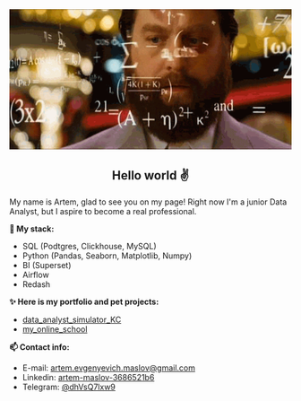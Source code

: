 <div align="center">
  
<img src="https://github.com/artem-maslov/artem-maslov/blob/main/resources/4yd.gif?raw=true" width="700" height="250"/>

  
## Hello world ✌

</div>

My name is Artem, glad to see you on my page! Right now I'm a junior Data Analyst, but I aspire to become a real professional.   






**🦾 My stack:**
* SQL (Podtgres, Clickhouse, MySQL)
* Python (Pandas, Seaborn, Matplotlib, Numpy)
* BI (Superset)
* Airflow
* Redash




  

**✨ Here is my portfolio and pet projects:**
* [data_analyst_simulator_KC](https://github.com/artem-maslov/data_analyst_simulator_KC)
* [my_online_school](https://github.com/artem-maslov/my_online_school)





**📫 Contact info:**
* E-mail: artem.evgenyevich.maslov@gmail.com
* Linkedin: [artem-maslov-3686521b6](https://www.linkedin.com/in/artem-maslov-3686521b6/)
* Telegram: [@dhVsQ7lxw9](https://t.me/dhVsQ7lxw9)



<!--
**artem-maslov/artem-maslov** is a ✨ _special_ ✨ repository because its `README.md` (this file) appears on your GitHub profile.

Here are some ideas to get you started:

- 🔭 I’m currently working on ...
- 🌱 I’m currently learning ...
- 👯 I’m looking to collaborate on ...
- 🤔 I’m looking for help with ...
- 💬 Ask me about ...
- 📫 How to reach me: ...
- 😄 Pronouns: ...
- ⚡ Fun fact: ...
-->
